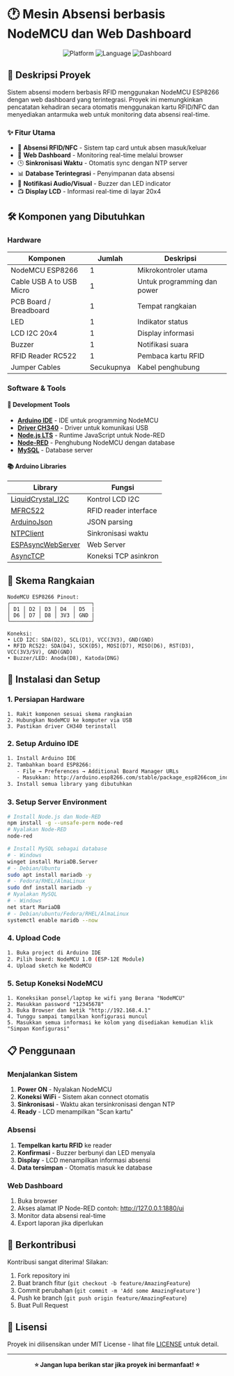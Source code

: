 # 🕐 Mesin Absensi berbasis NodeMCU dan Web Dashboard

<div align="center">
  <img src="https://img.shields.io/badge/Platform-NodeMCU%20ESP8266-blue?style=for-the-badge" alt="Platform">
  <img src="https://img.shields.io/badge/Language-Arduino%20C++-green?style=for-the-badge" alt="Language">
  <img src="https://img.shields.io/badge/Dashboard-Node--RED-red?style=for-the-badge" alt="Dashboard">
</div>

## 📖 Deskripsi Proyek

Sistem absensi modern berbasis RFID menggunakan NodeMCU ESP8266 dengan web dashboard yang terintegrasi. Proyek ini memungkinkan pencatatan kehadiran secara otomatis menggunakan kartu RFID/NFC dan menyediakan antarmuka web untuk monitoring data absensi real-time.

### ✨ Fitur Utama

- 🔖 **Absensi RFID/NFC** - Sistem tap card untuk absen masuk/keluar
- 📱 **Web Dashboard** - Monitoring real-time melalui browser
- 🕒 **Sinkronisasi Waktu** - Otomatis sync dengan NTP server
- 📊 **Database Terintegrasi** - Penyimpanan data absensi
- 🔔 **Notifikasi Audio/Visual** - Buzzer dan LED indicator
- 📺 **Display LCD** - Informasi real-time di layar 20x4

## 🛠️ Komponen yang Dibutuhkan

### Hardware
| Komponen | Jumlah | Deskripsi |
|----------|--------|-----------|
| NodeMCU ESP8266 | 1 | Mikrokontroler utama |
| Cable USB A to USB Micro | 1 | Untuk programming dan power |
| PCB Board / Breadboard | 1 | Tempat rangkaian |
| LED | 1 | Indikator status |
| LCD I2C 20x4 | 1 | Display informasi |
| Buzzer | 1 | Notifikasi suara |
| RFID Reader RC522 | 1 | Pembaca kartu RFID |
| Jumper Cables | Secukupnya | Kabel penghubung |

### Software & Tools

#### 🔧 Development Tools
- **[Arduino IDE](https://www.arduino.cc/en/software)** - IDE untuk programming NodeMCU
- **[Driver CH340](https://www.arduined.eu/ch340-windows-10-driver-download/)** - Driver untuk komunikasi USB
- **[Node.js LTS](https://nodejs.org/en)** - Runtime JavaScript untuk Node-RED
- **[Node-RED](https://nodered.org/docs/getting-started/local)** - Penghubung NodeMCU dengan database
- **[MySQL](https://www.mysql.com/)** - Database server

#### 📚 Arduino Libraries
| Library | Fungsi |
|---------|--------|
| [LiquidCrystal_I2C](https://github.com/lucasmaziero/LiquidCrystal_I2C) | Kontrol LCD I2C |
| [MFRC522](https://github.com/miguelbalboa/rfid) | RFID reader interface |
| [ArduinoJson](https://github.com/bblanchon/ArduinoJson) | JSON parsing |
| [NTPClient](https://github.com/arduino-libraries/NTPClient) | Sinkronisasi waktu |
| [ESPAsyncWebServer](https://github.com/ESP32Async/ESPAsyncWebServer) | Web Server |
| [AsyncTCP](https://github.com/ESP32Async/AsyncTCP) | Koneksi TCP asinkron |

## 🔗 Skema Rangkaian

```
NodeMCU ESP8266 Pinout:
┌──────────────────────────┐
│ D1 │ D2 │ D3 │ D4  │ D5  |
│ D6 │ D7 │ D8 │ 3V3 │ GND |
└──────────────────────────┘

Koneksi:
• LCD I2C: SDA(D2), SCL(D1), VCC(3V3), GND(GND)
• RFID RC522: SDA(D4), SCK(D5), MOSI(D7), MISO(D6), RST(D3), VCC(3V3/5V), GND(GND)
• Buzzer/LED: Anoda(D8), Katoda(DNG)
```

## 🚀 Instalasi dan Setup

### 1. Persiapan Hardware
```
1. Rakit komponen sesuai skema rangkaian
2. Hubungkan NodeMCU ke komputer via USB
3. Pastikan driver CH340 terinstall
```

### 2. Setup Arduino IDE
```bash
1. Install Arduino IDE
2. Tambahkan board ESP8266:
   - File → Preferences → Additional Board Manager URLs
   - Masukkan: http://arduino.esp8266.com/stable/package_esp8266com_index.json
3. Install semua library yang dibutuhkan
```

### 3. Setup Server Environment
```bash
# Install Node.js dan Node-RED
npm install -g --unsafe-perm node-red
# Nyalakan Node-RED
node-red

# Install MySQL sebagai database
# - Windows
winget install MariaDB.Server
# - Debian/Ubuntu
sudo apt install mariadb -y
# - Fedora/RHEL/AlmaLinux
sudo dnf install mariadb -y
# Nyalakan MySQL
# - Windows
net start MariaDB
# - Debian/ubuntu/Fedora/RHEL/AlmaLinux
systemctl enable maridb --now
```

### 4. Upload Code
```bash
1. Buka project di Arduino IDE
2. Pilih board: NodeMCU 1.0 (ESP-12E Module)
4. Upload sketch ke NodeMCU
```

### 5. Setup Koneksi NodeMCU
```
1. Koneksikan ponsel/laptop ke wifi yang Berana "NodeMCU"
2. Masukkan password "12345678"
3. Buka Browser dan ketik "http://192.168.4.1"
4. Tunggu sampai tampilkan konfigurasi muncul
5. Masukkan semua informasi ke kolom yang disediakan kemudian klik "Simpan Konfigurasi"
```

## 📋 Penggunaan

### Menjalankan Sistem
1. **Power ON** - Nyalakan NodeMCU
2. **Koneksi WiFi** - Sistem akan connect otomatis
3. **Sinkronisasi** - Waktu akan tersinkronisasi dengan NTP
4. **Ready** - LCD menampilkan "Scan kartu"

### Absensi
1. **Tempelkan kartu RFID** ke reader
2. **Konfirmasi** - Buzzer berbunyi dan LED menyala
3. **Display** - LCD menampilkan informasi absensi
4. **Data tersimpan** - Otomatis masuk ke database

### Web Dashboard
1. Buka browser
2. Akses alamat IP Node-RED contoh: http://127.0.0.1:1880/ui
3. Monitor data absensi real-time
4. Export laporan jika diperlukan

## 🤝 Berkontribusi

Kontribusi sangat diterima! Silakan:

1. Fork repository ini
2. Buat branch fitur (`git checkout -b feature/AmazingFeature`)
3. Commit perubahan (`git commit -m 'Add some AmazingFeature'`)
4. Push ke branch (`git push origin feature/AmazingFeature`)
5. Buat Pull Request

## 📄 Lisensi

Proyek ini dilisensikan under MIT License - lihat file [LICENSE](LICENSE) untuk detail.

---

<div align="center">
  <b>⭐ Jangan lupa berikan star jika proyek ini bermanfaat! ⭐</b>
</div>

